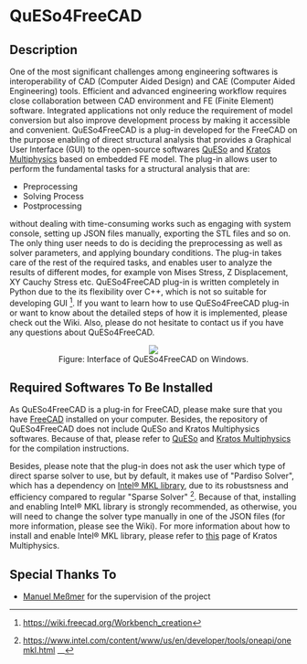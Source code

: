 # QuESo4FreeCAD

## Description

One of the most significant challenges among engineering softwares is interoperability of CAD (Computer Aided Design) and CAE (Computer Aided Engineering) tools. Efficient and advanced engineering workflow requires close collaboration between CAD environment and FE (Finite Element) software. Integrated applications not only reduce the requirement of model conversion but also improve development process by making it accessible and convenient.
QuESo4FreeCAD is a plug-in developed for the FreeCAD on the purpose enabling of direct structural analysis that provides a Graphical User Interface (GUI) to the open-source softwares [QuESo](https://github.com/manuelmessmer/QuESo) and [Kratos Multiphysics](https://github.com/KratosMultiphysics/Kratos) based on embedded FE model. The plug-in allows user to perform the fundamental tasks for a structural analysis that are:

- Preprocessing
- Solving Process
- Postprocessing

without dealing with time-consuming works such as engaging with system console, setting up JSON files manually, exporting the STL files and so on. The only thing user needs to do is deciding the preprocessing as well as solver parameters, and applying boundary conditions. The plug-in takes care of the rest of the required tasks, and enables user to analyze the results of different modes, for example von Mises Stress, Z Displacement, XY Cauchy Stress etc.
QuESo4FreeCAD plug-in is written completely in Python due to the its flexibility over C++, which is not so suitable for developing GUI [^1]. If you want to learn how to use QuESo4FreeCAD plug-in or want to know about the detailed steps of how it is implemented, please check out the Wiki. Also, please do not hesitate to contact us if you have any questions about QuESo4FreeCAD.

<center><img src="https://github.com/manuelmessmer/QuESo4FreeCAD/blob/93ffe5bec12198d43367efeba27ec90d405b3ab9/docs/QuESo4FreeCAD_Interface_Windows.png"></center>
<center>Figure: Interface of QuESo4FreeCAD on Windows.</center>

## Required Softwares To Be Installed

As QuESo4FreeCAD is a plug-in for FreeCAD, please make sure that you have [FreeCAD](https://www.freecad.org/) installed on your computer. Besides, the repository of QuESo4FreeCAD does not include QuESo and Kratos Multiphysics softwares. Because of that, please refer to [QuESo](https://github.com/manuelmessmer/QuESo) and [Kratos Multiphysics](https://github.com/KratosMultiphysics/Kratos) for the compilation instructions.

Besides, please note that the plug-in does not ask the user which type of direct sparse solver to use, but by default, it makes use of "Pardiso Solver", which has a dependency on [Intel® MKL library](https://www.intel.com/content/www/us/en/developer/tools/oneapi/onemkl.html), due to its robustsness and efficiency compared to regular "Sparse Solver" [^2]. Because of that, installing and enabling Intel® MKL library is strongly recommended, as otherwise, you will need to change the solver type manually in one of the JSON files (for more information, please see the Wiki). For more information about how to install and enable Intel® MKL library, please refer to [this](https://github.com/KratosMultiphysics/Kratos/blob/master/applications/LinearSolversApplication/README.md) page of Kratos Multiphysics.

## Special Thanks To

- [Manuel Meßmer](https://github.com/manuelmessmer) for the supervision of the project

[^1]: https://wiki.freecad.org/Workbench_creation
[^2]: https://www.intel.com/content/www/us/en/developer/tools/oneapi/onemkl.html
__
